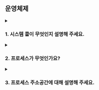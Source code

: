 ## 운영체제

<details>
  <summary><h3>1. 시스템 콜이 무엇인지 설명해 주세요.</h3></summary>
    <ul>
      <li>시스템 콜이란 사용자 레벨의 프로세스가 운영체제의 서비스를 요청하기 위해 사용하는 인터페이스를 말합니다. 이를 통해 운영체제가 제공하는 다양한 기능들을 안전하게 사용할 수 있습니다.</li>
      <li>시스템 콜의 예시로는 파일 열기(open), 파일 읽기(read), 파일 쓰기(write), 프로세스 생성(fork), 메모리 할당(malloc) 등이 있습니다.</li>
      <li>시스템 콜이 실행되는 과정은 다음과 같습니다</li>
        <ul>
          <li>사용자 프로세스가 시스템 콜을 요청하면, 운영체제는 해당 요청을 받아서 검증합니다.</li>
          <li>검증이 끝나면, 운영체제는 커널 모드로 전환하여 요청된 서비스를 수행합니다.</li>
          <li>서비스가 완료되면, 운영체제는 다시 사용자 모드로 전환하고, 사용자 프로세스에게 제어를 반환합니다.</li>
        </ul>
      <li>시스템 콜의 유형에는 프로세스 제어, 파일 관리, 장치 관리, 정보 유지, 통신 등이 있습니다.</li>
      <li>운영체제의 Dual Mode란 사용자 모드와 커널 모드를 구분하여, 시스템의 안정성과 보안성을 유지하기 위한 방법입니다. 사용자 모드에서는 제한된 기능만 수행할 수 있고, 커널 모드에서만 시스템 자원에 접근하거나 수정하는 등의 모든 기능을 수행할 수 있습니다.</li>
      <li>유저모드와 커널모드를 구분해야 하는 이유는 시스템의 안정성과 보안성을 유지하기 위해서입니다. 모든 프로세스가 커널 모드에서 동작하게 되면, 하나의 프로세스가 시스템 전체를 망가뜨릴 수 있기 때문입니다.</li>
      <li>서로 다른 시스템 콜을 구분하는 방법은 시스템 콜 번호를 사용하는 것입니다. 각 시스템 콜은 고유한 번호를 가지고 있고, 이 번호를 통해 운영체제는 어떤 시스템 콜이 요청되었는지를 알 수 있습니다.</li>
    </ul>
</details>

<details>
  <summary><h3>2. 프로세스가 무엇인가요?</h3></summary>
  <ul>
    <li>프로세스는 운영체제에서 실행 중인 프로그램의 인스턴스를 의미합니다. 메모리에 로드되어 실행 상태를 가지며, 운영체제로부터 자원을 할당받아 동작합니다.</li>
    <li>프로그램은 디스크에 저장된 실행 코드의 정적 이미지이며, 프로세스는 프로그램이 메모리에 로드되어 실행 중인 동적 상태를 말합니다. 스레드는 프로세스 내에서 실행되는 다중 흐름의 단위로, 프로세스의 자원을 공유하면서 동시에 작업을 수행합니다.</li>
    <li>PCB(Process Control Block)는 운영체제가 각 프로세스의 정보를 관리하기 위해 사용하는 데이터 구조입니다. 프로세스의 상태, 프로그램 카운터, CPU 레지스터, 메모리 관리 정보 등을 포함합니다.</li>
    <li>스레드는 PCB를 직접 가지고 있지 않습니다. 대신 스레드는 속한 프로세스의 PCB를 공유하며, 스레드 고유의 정보는 TCB(Thread Control Block)에 저장됩니다.</li>
    <li>리눅스에서 프로세스는 fork() 시스템 콜을 이용해 생성되고, 스레드는 pthread_create() 함수를 이용해 생성됩니다.</li>
    <li>자식 프로세스가 상태를 알리지 않고 죽거나, 부모 프로세스가 먼저 죽게 되면 '고아 프로세스'나 '좀비 프로세스'가 될 수 있습니다. 이럴 때 운영체제는 init 프로세스를 이용해 고아 프로세스를 회수하거나, wait() 또는 waitpid() 함수를 이용해 좀비 프로세스를 처리합니다.</li>
    <li>리눅스에서 데몬 프로세스는 백그라운드에서 실행되는 프로세스를 의미합니다. 사용자와 직접적인 상호작용 없이 동작하며, 서버 프로그램, 스케줄링 프로그램 등에 주로 사용됩니다.</li>
  </ul>
</details>

<details>
  <summary><h3>3. 프로세스 주소공간에 대해 설명해 주세요.</h3></summary>
  <ul>
    <li>프로세스 주소 공간은 운영체제가 프로세스를 실행하기 위해 할당하는 메모리 공간을 의미합니다. 일반적으로 코드, 데이터, 힙, 스택 영역으로 구성됩니다.</li>
    <ul>
      <li>코드 영역: 프로그램의 실행 코드가 저장됩니다.</li>
      <li>데이터 영역: 전역 변수와 정적 변수가 저장됩니다.</li>
      <li>힙 영역: 동적 할당을 통해 생성된 데이터가 저장됩니다.</li>
      <li>스택 영역: 지역 변수와 함수 호출 정보가 저장됩니다.</li></li>
    </ul>
    <li> 초기화되지 않은 변수들은 데이터 영역에 저장되며, 초기값은 0입니다.</li>
    <li> 스택과 힙의 크기는 프로세스가 실행되는 동안 동적으로 변경될 수 있습니다. 힙은 동적 할당에 따라 크기가 늘어나거나 줄어들며, 스택은 함수 호출과 반환에 따라 크기가 변합니다.</li>
    <li> 접근 속도는 구현 방식과 메모리 관리 전략에 따라 다르지만, 일반적으로 스택의 접근 속도가 더 빠릅니다. 이는 스택이 LIFO(Last In First Out) 방식으로 데이터를 관리하며, 항상 스택의 꼭대기에 있는 데이터만 접근하기 때문입니다.</li>
    <li> 주소 공간을 분할하는 이유는 메모리를 효율적으로 관리하고, 프로세스 간의 독립성을 유지하기 위해서입니다.</li>
    <li> 스레드의 주소 공간은 소속된 프로세스의 주소 공간을 공유합니다. 그러나 각 스레드는 자신만의 스택을 가지고 있습니다.</li>
    <li> "스택" 영역과 "힙" 영역은 각각 스택과 힙 자료구조의 동작 원리를 따릅니다. 스택 영역은 LIFO 원리에 따라 변수를 저장하고 제거하며, 힙 영역은 동적으로 할당하거나 해제하는 데이터를 저장합니다.</li>
    <li> IPC의 Shared Memory 기법은 두 프로세스 사이에 공유되는 메모리 영역을 사용합니다. 이 영역은 각 프로세스의 주소 공간에 매핑되어 있으며, 어느 한 프로세스에서 변경한 데이터를 다른 프로세스도 바로 볼 수 있습니다. 이렇게 하는 이유는 효율적인 데이터 공유와 빠른 통신 속도를 위해서입니다. </li>
  </ul>
</details>
